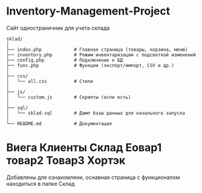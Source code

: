 # Inventory-Management-Project
Сайт одностраничник для учета склада
```
sklad/
│
├── index.php            # Главная страница (товары, корзина, меню)
├── inventory.php        # Режим инвентаризации с подсветкой изменений
├── config.php           # Подключение к БД
├── func.php             # Функции (экспорт/импорт, CSV и др.)
│
├── css/
│   └── all.css          # Стили
│
├── js/
│   └── custom.js        # Скрипты (если есть)
│
├── sql/
│   └── sklad.sql        # Дамп базы данных для начального запуска
│
└── README.md            # Документация
```
# Виега Клиенты Склад Еовар1 товар2 Товар3 Хортэк
Добавлены для ознакомлени, оснавная страница с функционалом находиться в папке Склад


